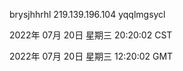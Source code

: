 brysjhhrhl 219.139.196.104 yqqlmgsycl

2022年 07月 20日 星期三 20:20:02 CST

2022年 07月 20日 星期三 12:20:02 GMT
